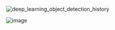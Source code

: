 ![deep_learning_object_detection_history](https://user-images.githubusercontent.com/35412566/136907717-de9ea0f4-de9b-429f-969d-e59ea8612aa4.png)


![image](https://user-images.githubusercontent.com/35412566/136958521-ac071ff1-54d8-42c8-9e6d-0142586b03cd.png)

